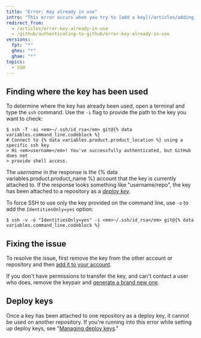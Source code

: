 ```yaml
---
title: "Error: Key already in use"
intro: "This error occurs when you try to [add a key](/articles/adding-a-new-ssh-key-to-your-github-account) that's already been added to another account or repository."
redirect_from:
  - /articles/error-key-already-in-use
  - /github/authenticating-to-github/error-key-already-in-use
versions:
  fpt: "*"
  ghes: "*"
  ghae: "*"
topics:
  - SSH
---
```


## Finding where the key has been used

To determine where the key has already been used, open a terminal and type the `ssh` command. Use the `-i` flag to provide the path to the key you want to check:

```shell
$ ssh -T -ai <em>~/.ssh/id_rsa</em> git@{% data variables.command_line.codeblock %}
# Connect to {% data variables.product.product_location %} using a specific ssh key
> Hi <em>username</em>! You've successfully authenticated, but GitHub does not
> provide shell access.
```

The _username_ in the response is the {% data variables.product.product_name %} account that the key is currently attached to. If the response looks something like "username/repo", the key has been attached to a repository as a [_deploy key_](/guides/managing-deploy-keys#deploy-keys).

To force SSH to use only the key provided on the command line, use `-o` to add the `IdentitiesOnly=yes` option:

```shell
$ ssh -v -o "IdentitiesOnly=yes" -i <em>~/.ssh/id_rsa</em> git@{% data variables.command_line.codeblock %}
```

## Fixing the issue

To resolve the issue, first remove the key from the other account or repository and then [add it to your account](/articles/adding-a-new-ssh-key-to-your-github-account).

If you don't have permissions to transfer the key, and can't contact a user who does, remove the keypair and [generate a brand new one](/articles/generating-a-new-ssh-key-and-adding-it-to-the-ssh-agent).

## Deploy keys

Once a key has been attached to one repository as a deploy key, it cannot be used on another repository. If you're running into this error while setting up deploy keys, see "[Managing deploy keys](/guides/managing-deploy-keys)."
